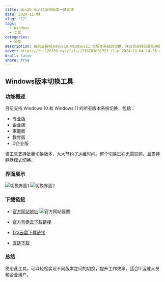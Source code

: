 ```yaml
---
title: Win10 Win11系统版本一键切换
date: 2024-11-04
slug: "12"
tags:
  - Windows
  - 工具
categories:
  - 分享
description: 目前支持Windows10 Windows11 全版本系统的切换，并且也支持批量切换版本，大大节约了运维的时间，全过程无须联网，静默模式切换，专业版，企业版，家庭版，教育版，G企业版，等版本互相切换。
cover: https://tu.126330.xyz/file/1730703601723_Clip_2024-11-04_14-56-41.png
draft: false
share: true
---
```


## Windows版本切换工具

### 功能概述
目前支持 Windows 10 和 Windows 11 的所有版本系统切换，包括：
- 专业版
- 企业版
- 家庭版
- 教育版
- G企业版

该工具支持批量切换版本，大大节约了运维时间。整个切换过程无需联网，且支持静默模式切换。

### 界面展示
![切换界面1](https://tu.126330.xyz/file/1730703845173_20241104150401.png)
![切换界面2](https://tu.126330.xyz/file/1730703856326_20241104150411.png)

### 下载链接
- [官方网站地址](https://ossq.cn/switching.html)
![官方网站截图](https://tu.126330.xyz/file/1730703601723_Clip_2024-11-04_14-56-41.png)

- [官方蓝奏云下载链接](https://wwqk.lanzouq.com/izHgF29lguba)
- [123云盘下载链接](https://www.123684.com/s/obUuVv-zfWLh)
- [直链下载](https://pan.7so.top/f/5936C6/%E4%B8%80%E9%94%AE%E8%BD%AC%E6%8D%A27.0.zip)

### 总结
使用此工具，可以轻松实现不同版本之间的切换，提升工作效率，适合IT运维人员和企业用户。
